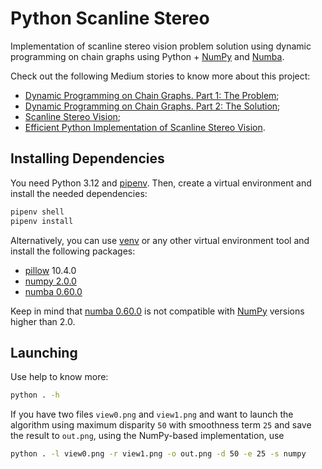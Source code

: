 # Python Scanline Stereo

Implementation of scanline stereo vision problem solution
using dynamic programming on chain graphs
using Python + [NumPy][numpy] and [Numba][numba].

Check out the following Medium stories to know more about this project:

- [Dynamic Programming on Chain Graphs. Part 1: The Problem][medium-part1];
- [Dynamic Programming on Chain Graphs. Part 2: The Solution][medium-part2];
- [Scanline Stereo Vision][medium-stereo-vision];
- [Efficient Python Implementation of Scanline Stereo Vision][medium-python-stereo].

## Installing Dependencies

You need Python 3.12 and [pipenv].
Then, create a virtual environment and install the needed dependencies:
```bash
pipenv shell
pipenv install
```

Alternatively, you can use [venv] or any other virtual environment tool
and install the following packages:
- [pillow] 10.4.0
- [numpy 2.0.0][numpy-2]
- [numba 0.60.0][numba-0.60]

Keep in mind that [numba 0.60.0][numba-0.60]
is not compatible with [NumPy][numpy] versions higher than 2.0.

## Launching

Use help to know more:
```bash
python . -h
```

If you have two files `view0.png` and `view1.png`
and want to launch the algorithm using maximum disparity `50`
with smoothness term `25` and save the result to `out.png`,
using the NumPy-based implementation, use
```bash
python . -l view0.png -r view1.png -o out.png -d 50 -e 25 -s numpy
```

[medium-part1]: https://medium.com/@valeriy.krygin/dynamic-programming-on-chain-graphs-part-1-the-problem-78bcf0250257
[medium-part2]: https://medium.com/@valeriy.krygin/dynamic-programming-on-chain-graphs-part-2-the-solution-37c1bad8570e
[medium-stereo-vision]: https://medium.com/@valeriy.krygin/scanline-stereo-vision-85ff252ec521
[medium-python-stereo]: https://medium.com/@valeriy.krygin/efficient-python-implementation-of-scanline-stereo-vision-c7dcff677b3c
[numba]: https://numba.pydata.org
[numba-0.60]: https://numba.readthedocs.io/en/stable/release/0.60.0-notes.html
[numpy]: https://numpy.org
[numpy-2]: https://numpy.org/devdocs/release/2.0.0-notes.html
[pillow]: https://python-pillow.org
[pipenv]: https://pipenv.pypa.io/en/latest
[venv]: https://docs.python.org/3/library/venv.html
